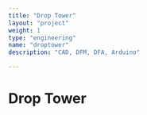 ```yaml
---
title: "Drop Tower"
layout: "project"
weight: 1
type: "engineering"
name: "droptower"
description: "CAD, DFM, DFA, Arduino"

---
```


# Drop Tower
